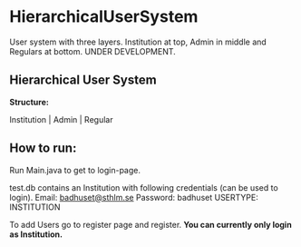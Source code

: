 # HierarchicalUserSystem
User system with three layers. Institution at top, Admin in middle and Regulars at bottom. UNDER DEVELOPMENT.

## Hierarchical User System

<b>Structure:</b>

Institution
    |
  Admin
    |
 Regular


## How to run:
Run Main.java to get to login-page.

test.db contains an Institution with following credentials (can be used to login).
Email: badhuset@sthlm.se
Password: badhuset
USERTYPE: INSTITUTION

To add Users go to register page and register.
<b>You can currently only login as Institution.</b>
